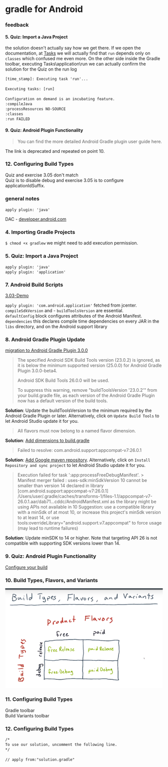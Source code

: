 # gradle for Android

### feedback
#### 5. Quiz: Import a Java Project
the solution doesn't actually say how we get there.
If we open the documentation, at [Tasks](https://docs.gradle.org/current/userguide/application_plugin.html#sec:application_tasks) we will actually find that `run`  depends only on `classes` which confused me even more.
On the other side inside the Gradle toolbar, executing Tasks\application\run we can actually confirm the solution for the Quiz on the run log
```
[time_stamp]: Executing task 'run'...

Executing tasks: [run]

Configuration on demand is an incubating feature.
:compileJava
:processResources NO-SOURCE
:classes
:run FAILED
```
#### 9. Quiz: Android Plugin Functionality
>You can find the more detailed Android Gradle plugin user guide here.  

The link is deprecated and repeated on point 10.

### 12. Configuring Build Types
Quiz and exercise 3.05 don't match  
Quiz is to disable debug and exercise 3.05 is to configure applicationIdSuffix.

### general notes
`apply plugin: 'java'`

DAC - [developer.android.com](developer.android.com)

### 4. Importing Gradle Projects
`$ chmod +x gradlew` we might need to add execution permission.

### 5. Quiz: Import a Java Project
```
apply plugin: 'java'
apply plugin: 'application'
```

### 7. Android Build Scripts
[3.03-Demo](../3.03-Demo-TheDefaultAndroidBuildScripts)

`apply plugin: 'com.android.application'` fetched from jcenter.  
`compileSdkVersion` and - `buildToolsVersion` are essential.  
`defaultConfig` block configures attributes of the
Android Manifest.  
`dependencies` this declares compile time
dependencies on every JAR in the `libs` directory, and on the Android support
library

### 8. Android Gradle Plugin Update
[migration to Android Gradle Plugin 3.0.0](https://developer.android.com/studio/build/gradle-plugin-3-0-0-migration.html)  
>The specified Android SDK Build Tools version (23.0.2) is ignored, as it is below the minimum supported version (25.0.0) for Android Gradle Plugin 3.0.0-beta4.
>
>Android SDK Build Tools 26.0.0 will be used.
>
>To suppress this warning, remove "buildToolsVersion '23.0.2'" from your build.gradle file, as each version of the Android Gradle Plugin now has a default version of the build tools.  

**Solution**: Update the buildToolsVersion to the minimum required by the Android Gradle Plugin or later. Alternatively, click on `Update Build Tools` to let Android Studio update it for you.

>All flavors must now belong to a named flavor dimension.

**Solution**: [Add dimensions to build.gradle](https://developer.android.com/studio/build/gradle-plugin-3-0-0-migration.html?utm_source=android-studio#variant_aware)  

>Failed to resolve: com.android.support:appcompat-v7:26.0.1

**Solution**:  [Add Google maven repository](https://developer.android.com/studio/build/gradle-plugin-3-0-0-migration.html?utm_source=android-studio#apply_plugin). Alternatively, click on `Install Repository and sync project` to let Android Studio update it for you.

>Execution failed for task ':app:processFreeDebugManifest'. > Manifest merger failed : uses-sdk:minSdkVersion 10 cannot be smaller than version 14 declared in library [com.android.support:appcompat-v7:26.0.1] /Users/user/.gradle/caches/transforms-1/files-1.1/appcompat-v7-26.0.1.aar/dab71...cddc/AndroidManifest.xml as the library might be using APIs not available in 10 Suggestion: use a compatible library with a minSdk of at most 10, or increase this project's minSdk version to at least 14, or use tools:overrideLibrary="android.support.v7.appcompat" to force usage (may lead to runtime failures)  

**Solution**: Update minSDK to 14 or higher. Note that targeting API 26 is not compatible with supporting SDK versions lower than 14.

### 9. Quiz: Android Plugin Functionality
[Configure your build](https://developer.android.com/studio/build/)  

### 10. Build Types, Flavors, and Variants
![Build Types, Product Flavors, and Variants](notes\build-variants.png)

### 11. Configuring Build Types
Gradle toolbar  
Build Variants toolbar

### 12. Configuring Build Types
```
/*
To use our solution, uncomment the following line.
*/

// apply from:"solution.gradle"
```
